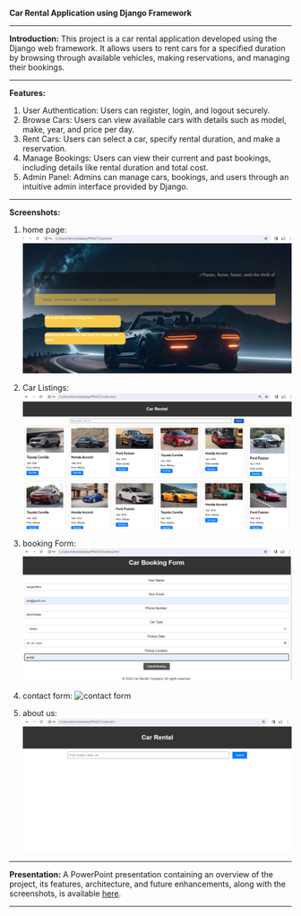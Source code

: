 **Car Rental Application using Django Framework**

---

**Introduction:**
This project is a car rental application developed using the Django web framework. It allows users to rent cars for a specified duration by browsing through available vehicles, making reservations, and managing their bookings.

---

**Features:**
1. User Authentication: Users can register, login, and logout securely.
2. Browse Cars: Users can view available cars with details such as model, make, year, and price per day.
3. Rent Cars: Users can select a car, specify rental duration, and make a reservation.
4. Manage Bookings: Users can view their current and past bookings, including details like rental duration and total cost.
5. Admin Panel: Admins can manage cars, bookings, and users through an intuitive admin interface provided by Django.

---
**Screenshots:**
1. home page:
   ![home page](SCREENSHOTS_output/home_main.png)

2. Car Listings:
   ![Car Listings](SCREENSHOTS_output/More_cars.png)

3. booking Form:
   ![booking form](SCREENSHOTS_output/Booking_form.png)

4. contact form:
   ![contact form](screenshots/user_dashboard.png)

5. about us:
   ![about us](SCREENSHOTS_output/About_us.png)

---

**Presentation:**
A PowerPoint presentation containing an overview of the project, its features, architecture, and future enhancements, along with the screenshots, is available [here](link_to_presentation).

---

